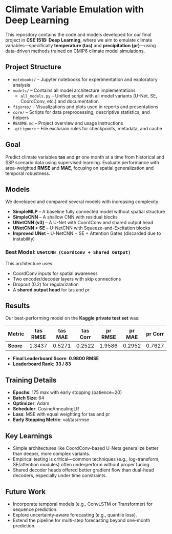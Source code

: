 # Climate Variable Emulation with Deep Learning

This repository contains the code and models developed for our final project in **CSE 151B: Deep Learning**, where we aim to emulate climate variables—specifically **temperature (tas)** and **precipitation (pr)**—using data-driven methods trained on CMIP6 climate model simulations.

## Project Structure

- `notebooks/` – Jupyter notebooks for experimentation and exploratory analysis  
- `models/` – Contains all model architecture implementations  
  - `all_models.py` – Unified script with all model variants (U-Net, SE, CoordConv, etc.) and documentation  
- `figures/` – Visualizations and plots used in reports and presentations  
- `core/` – Scripts for data preprocessing, descriptive statistics, and helpers  
- `README.md` – Project overview and usage instructions  
- `.gitignore` – File exclusion rules for checkpoints, metadata, and cache

## Goal

Predict climate variables **tas** and **pr** one month at a time from historical and SSP scenario data using supervised learning. Evaluate performance with area-weighted **RMSE** and **MAE**, focusing on spatial generalization and temporal robustness.

## Models

We developed and compared several models with increasing complexity:

- **SimpleMLP** – A baseline fully connected model without spatial structure
- **SimpleCNN** – A shallow CNN with residual blocks
- **UNetCNN (v3)** – A U-Net with CoordConv and shared output head
- **UNetCNN + SE** – U-NetCNN with Squeeze-and-Excitation blocks
- **Improved UNet** – U-NetCNN + SE + Attention Gates (discarded due to instability)

### Best Model: `UNetCNN (CoordConv + Shared Output)`

This architecture uses:
- CoordConv inputs for spatial awareness
- Two encoder/decoder layers with skip connections
- Dropout (0.2) for regularization
- A **shared output head** for tas and pr

## Results

Our best-performing model on the **Kaggle private test set** was:

| Metric         | tas RMSE | tas MAE | tas Corr | pr RMSE | pr MAE | pr Corr |
|----------------|----------|---------|----------|---------|--------|---------|
| **Score**      | 1.3437   | 0.5271  | 0.2522   | 1.9586  | 0.2952 | 0.7627  |

- **Final Leaderboard Score**: **0.9800 RMSE**
- **Leaderboard Rank**: **33 / 83**

## Training Details

- **Epochs**: 175 max with early stopping (patience=20)
- **Batch Size**: 64
- **Optimizer**: Adam
- **Scheduler**: CosineAnnealingLR
- **Loss**: MSE with equal weighting for tas and pr
- **Early Stopping Metric**: val/tas/rmse

## Key Learnings

- Simple architectures like CoordConv-based U-Nets generalize better than deeper, more complex variants.
- Empirical testing is critical—common techniques (e.g., log-transform, SE/attention modules) often underperform without proper tuning.
- Shared decoder heads offered better gradient flow than dual-head decoders, especially under time constraints.

## Future Work

- Incorporate temporal models (e.g., ConvLSTM or Transformer) for sequence prediction.
- Explore uncertainty-aware forecasting (e.g., quantile loss).
- Extend the pipeline for multi-step forecasting beyond one-month prediction.
